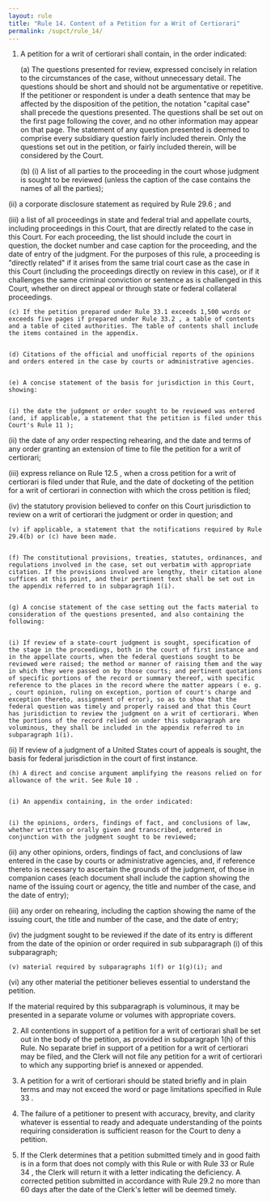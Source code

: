 ```yaml
---
layout: rule
title: "Rule 14. Content of a Petition for a Writ of Certiorari"
permalink: /supct/rule_14/
---
```


1. A petition for a writ of certiorari shall contain, in the order indicated:


    (a) The questions presented for review, expressed concisely in relation to the circumstances of the case, without unnecessary detail. The questions should be short and should not be argumentative or repetitive. If the petitioner or respondent is under a death sentence that may be affected by the disposition of the petition, the notation "capital case" shall precede the questions presented. The questions shall be set out on the first page following the cover, and no other information may appear on that page. The statement of any question presented is deemed to comprise every subsidiary question fairly included therein. Only the questions set out in the petition, or fairly included therein, will be considered by the Court.


    (b) (i) A list of all parties to the proceeding in the court whose judgment is sought to be reviewed (unless the caption of the case contains the names of all the parties);


(ii) a corporate disclosure statement as required by Rule 29.6 ; and


(iii) a list of all proceedings in state and federal trial and appellate courts, including proceedings in this Court, that are directly related to the case in this Court. For each proceeding, the list should include the court in question, the docket number and case caption for the proceeding, and the date of entry of the judgment. For the purposes of this rule, a proceeding is "directly related" if it arises from the same trial court case as the case in this Court (including the proceedings directly on review in this case), or if it challenges the same criminal conviction or sentence as is challenged in this Court, whether on direct appeal or through state or federal collateral proceedings.


    (c) If the petition prepared under Rule 33.1 exceeds 1,500 words or exceeds five pages if prepared under Rule 33.2 , a table of contents and a table of cited authorities. The table of contents shall include the items contained in the appendix.


    (d) Citations of the official and unofficial reports of the opinions and orders entered in the case by courts or administrative agencies.


    (e) A concise statement of the basis for jurisdiction in this Court, showing:


    (i) the date the judgment or order sought to be reviewed was entered (and, if applicable, a statement that the petition is filed under this Court's Rule 11 );


(ii) the date of any order respecting rehearing, and the date and terms of any order granting an extension of time to file the petition for a writ of certiorari;


(iii) express reliance on Rule 12.5 , when a cross petition for a writ of certiorari is filed under that Rule, and the date of docketing of the petition for a writ of certiorari in connection with which the cross petition is filed;


(iv) the statutory provision believed to confer on this Court jurisdiction to review on a writ of certiorari the judgment or order in question; and


    (v) if applicable, a statement that the notifications required by Rule 29.4(b) or (c) have been made.


    (f) The constitutional provisions, treaties, statutes, ordinances, and regulations involved in the case, set out verbatim with appropriate citation. If the provisions involved are lengthy, their citation alone suffices at this point, and their pertinent text shall be set out in the appendix referred to in subparagraph 1(i).


    (g) A concise statement of the case setting out the facts material to consideration of the questions presented, and also containing the following:


    (i) If review of a state-court judgment is sought, specification of the stage in the proceedings, both in the court of first instance and in the appellate courts, when the federal questions sought to be reviewed were raised; the method or manner of raising them and the way in which they were passed on by those courts; and pertinent quotations of specific portions of the record or summary thereof, with specific reference to the places in the record where the matter appears ( e. g. , court opinion, ruling on exception, portion of court's charge and exception thereto, assignment of error), so as to show that the federal question was timely and properly raised and that this Court has jurisdiction to review the judgment on a writ of certiorari. When the portions of the record relied on under this subparagraph are voluminous, they shall be included in the appendix referred to in subparagraph 1(i).


(ii) If review of a judgment of a United States court of appeals is sought, the basis for federal jurisdiction in the court of first instance.


    (h) A direct and concise argument amplifying the reasons relied on for allowance of the writ. See Rule 10 .


    (i) An appendix containing, in the order indicated:


    (i) the opinions, orders, findings of fact, and conclusions of law, whether written or orally given and transcribed, entered in conjunction with the judgment sought to be reviewed;


(ii) any other opinions, orders, findings of fact, and conclusions of law entered in the case by courts or administrative agencies, and, if reference thereto is necessary to ascertain the grounds of the judgment, of those in companion cases (each document shall include the caption showing the name of the issuing court or agency, the title and number of the case, and the date of entry);


(iii) any order on rehearing, including the caption showing the name of the issuing court, the title and number of the case, and the date of entry;


(iv) the judgment sought to be reviewed if the date of its entry is different from the date of the opinion or order required in sub subparagraph (i) of this subparagraph;


    (v) material required by subparagraphs 1(f) or 1(g)(i); and


(vi) any other material the petitioner believes essential to understand the petition.


If the material required by this subparagraph is voluminous, it may be presented in a separate volume or volumes with appropriate covers.


2. All contentions in support of a petition for a writ of certiorari shall be set out in the body of the petition, as provided in subparagraph 1(h) of this Rule. No separate brief in support of a petition for a writ of certiorari may be filed, and the Clerk will not file any petition for a writ of certiorari to which any supporting brief is annexed or appended.


3. A petition for a writ of certiorari should be stated briefly and in plain terms and may not exceed the word or page limitations specified in Rule 33 .


4. The failure of a petitioner to present with accuracy, brevity, and clarity whatever is essential to ready and adequate understanding of the points requiring consideration is sufficient reason for the Court to deny a petition.


5. If the Clerk determines that a petition submitted timely and in good faith is in a form that does not comply with this Rule or with Rule 33 or Rule 34 , the Clerk will return it with a letter indicating the deficiency. A corrected petition submitted in accordance with Rule 29.2 no more than 60 days after the date of the Clerk's letter will be deemed timely.